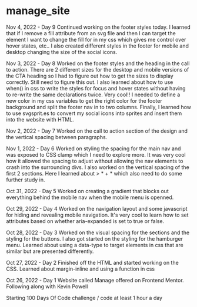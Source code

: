 # manage_site

Nov 4, 2022 - Day 9
Continued working on the footer styles today. I learned that if I remove a fill attribute from an svg file and then I can target the element I want to change the fill for in my css which gives me control over hover states, etc.. I also created different styles in the footer for mobile and desktop changing the size of the social icons.

Nov 3, 2022 - Day 8
Worked on the footer styles and the heading in the call to action. There are 2 different sizes for the desktop and mobile versions of the CTA heading so I had to figure out how to get the sizes to display correctly. Still need to figure this out. I also learned about how to use when() in css to write the styles for focus and hover states without having to re-write the same declarations twice. Very cool!! I needed to define a new color in my css variables to get the right color for the footer background and split the footer nav in to two columns. Finally, I learned how to use svgsprit.es to convert my social icons into sprites and insert them into the website with HTML.

Nov 2, 2022 - Day 7
Worked on the call to action section of the design and the vertical spacing between paragraphs.  

Nov 1, 2022 - Day 6
Worked on styling the spacing for the main nav and was exposed to CSS clamp which I need to explore more. It was very cool how it allowed the spacing to adjust without allowing the nav elements to crash into the surrounding divs. I also worked on the vertical spacing of the first 2 sections. Here I learned about > * + * which also need to do some further study in.

Oct 31, 2022 - Day 5 
Worked on creating a gradient that blocks out everything behind the mobile nav when the mobile menu is openned.

Oct 29, 2022 - Day 4
Worked on the navigation layout and some javascript for hiding and revealing mobile navigation. It's very cool to learn how to set attributes based on whether aria-expanded is set to true or false.

Oct 28, 2022 - Day 3
Worked on the visual spacing for the sections and the styling for the buttons. I also got started on the styling for the hamburger menu. Learned about using a data-type to target elements in css that are similar but are presented differently.

Oct 27, 2022 - Day 2
Finished off the HTML and started working on the CSS. Learned about margin-inline and using a function in css

Oct 26, 2022 - Day 1
Website called Manage offered on Frontend Mentor. Following along with Kevin Powell

Starting 100 Days Of Code challenge / code at least 1 hour a day
